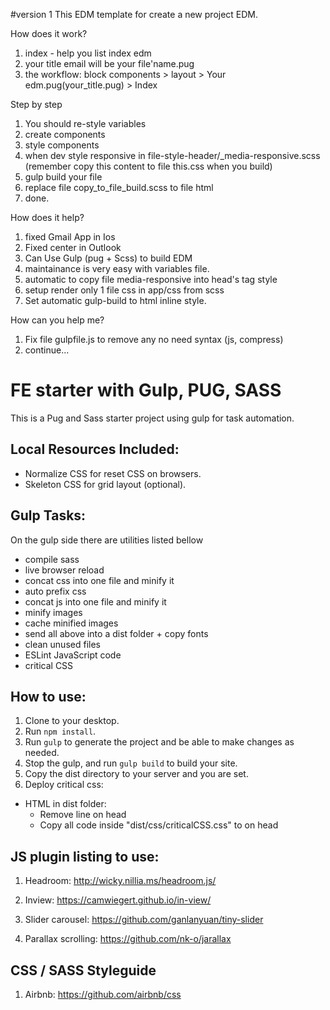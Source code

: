 
#version 1
This EDM template for create a new project EDM.

How does it work?

1. index - help you list index edm
2. your title email will be your file'name.pug
3. the workflow: 
  block components > layout > Your edm.pug(your_title.pug) > Index 

Step by step

1. You should re-style variables
2. create components 
3. style components 
4. when dev style responsive in file-style-header/_media-responsive.scss (remember copy this content to file this.css when you build)
5. gulp build your file
6. replace file copy_to_file_build.scss to file html
7. done.

How does it help?
1. fixed Gmail App in Ios
2. Fixed center in Outlook
3. Can Use Gulp (pug + Scss) to build EDM
4. maintainance is very easy with variables file.
5. automatic to copy file media-responsive into head's tag style
6. setup render only 1 file css in app/css from scss
7. Set automatic gulp-build to html inline style.

How can you help me?

1. Fix file gulpfile.js to remove any no need syntax (js, compress)
2. continue...





# FE starter with Gulp, PUG, SASS

This is a Pug and Sass starter project using gulp for task automation.

## Local Resources Included:

- Normalize CSS for reset CSS on browsers.
- Skeleton CSS for grid layout (optional).

## Gulp Tasks:

On the gulp side there are utilities listed bellow

- compile sass
- live browser reload
- concat css into one file and minify it
- auto prefix css
- concat js into one file and minify it
- minify images
- cache minified images
- send all above into a dist folder + copy fonts
- clean unused files
- ESLint JavaScript code
- critical CSS

## How to use:

1. Clone to your desktop.
2. Run `npm install`.
3. Run `gulp` to generate the project and be able to make changes as needed.
4. Stop the gulp, and run `gulp build` to build your site.
5. Copy the dist directory to your server and you are set.
6. Deploy critical css:
- HTML in dist folder:
  + Remove line <link rel="stylesheet" type="text/css" href="css/criticalCSS.css"> on head
  + Copy all code inside "dist/css/criticalCSS.css" to <style></style> on head

## JS plugin listing to use:

1. Headroom:
http://wicky.nillia.ms/headroom.js/

2. Inview:
https://camwiegert.github.io/in-view/

3. Slider carousel:
https://github.com/ganlanyuan/tiny-slider

3. Parallax scrolling:
https://github.com/nk-o/jarallax

## CSS / SASS Styleguide

1. Airbnb:
https://github.com/airbnb/css

